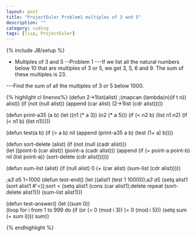 ```yaml
---
layout: post
title: "ProjectEuler Problem1 multiples of 3 and 5"
description: ""
category: coding
tags: [lisp, ProjectEuler]
---
```

{% include JB/setup %}

- Multiples of 3 and 5
--Problem 1
---If we list all the natural numbers below 10 that are multiples of 3 or 5, we get 3, 5, 6 and 9. The sum of these multiples is 23.

---Find the sum of all the multiples of 3 or 5 below 1000.

{% highlight cl linenos%}
(defun 2->1list(alist)
  ;(mapcan (lambda(n)(if t n)) alist))
  (if (not (null alist))
      (append (car alist) (2->1list (cdr alist)))))

(defun print-a35 (a b)
  (let ((n1 (* a 3))
	(n2 (* a 5)))
    (if (< n2 b)
	(list n1 n2)
	(if (< n1 b) (list n1)))))

(defun test(a b)
  (if (> a b)
      nil
      (append (print-a35 a b)
	     (test (1+ a) b))))



(defun sort-delete (alist)
  (if (not (null (cadr alist)))	   
      (let ((point-b (car alist))
	    (point-a (cadr alist)))
        (append (if (= point-a point-b) nil (list point-a))
		(sort-delete (cdr alist))))))

(defun sum-list (alist)
  (if (null alist)
      0
      (+ (car alist)
	 (sum-list (cdr alist)))))

;a*3 a*5 1~1000
(defun test-end()
  (let ((alist1 (test 1 1000)));a*3 a*5
    (setq alist1 (sort alist1 #'<));sort <
    (setq alist1 (cons (car alist1);delete repeat
		       (sort-delete alist1)))
    (sum-list alist1)))

(defun test-answer()
  (let ((sum 0))	
    (loop for i from 1 to 999
	 do
	  (if (or
	      (= 0 (mod i 3))
	      (= 0 (mod i 5)))
	     (setq sum (+ sum i))))
    sum))

{% endhighlight %}